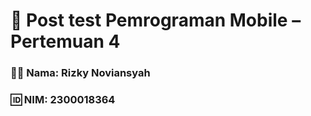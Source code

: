 # 📱 Post test Pemrograman Mobile – Pertemuan 4
### 👨‍🎓 Nama: Rizky Noviansyah
### 🆔 NIM: 2300018364
